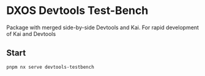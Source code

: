 # DXOS Devtools Test-Bench

Package with merged side-by-side Devtools and Kai. For rapid development of Kai and Devtools

## Start
`pnpm nx serve devtools-testbench`
